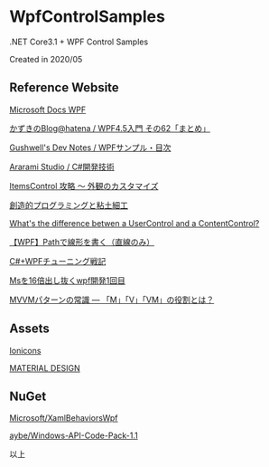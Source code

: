 # WpfControlSamples

.NET Core3.1 + WPF Control Samples

Created in 2020/05

## Reference Website

[Microsoft Docs WPF](https://docs.microsoft.com/ja-jp/dotnet/framework/wpf/)

[かずきのBlog@hatena / WPF4.5入門 その62「まとめ」](https://blog.okazuki.jp/entry/2014/12/27/200015)

[Gushwell's Dev Notes / WPFサンプル・目次](http://gushwell.ldblog.jp/archives/52313900.html)

[Ararami Studio / C#開発技術](https://araramistudio.jimdo.com/%E6%8A%80%E8%A1%93%E6%83%85%E5%A0%B1/c-%E9%96%8B%E7%99%BA%E6%8A%80%E8%A1%93/)

[ItemsControl 攻略 ～ 外観のカスタマイズ](http://grabacr.net/archives/1240)

[創造的プログラミングと粘土細工](http://pro.art55.jp/)

[What's the difference betwen a UserControl and a ContentControl?](https://stackoverflow.com/questions/18781679/whats-the-difference-betwen-a-usercontrol-and-a-contentcontrol)

[【WPF】Pathで線形を書く（直線のみ）](https://qiita.com/LemonLeaf/items/c089bbb497f53b59e0b4)

[C#+WPFチューニング戦記](http://proprogrammer.hatenadiary.jp/)

[Msを16倍出し抜くwpf開発1回目](https://www.slideshare.net/cct-inc/ms16wpf1)

[MVVMパターンの常識 ― 「M」「V」「VM」の役割とは？](https://www.atmarkit.co.jp/fdotnet/chushin/greatblogentry_02/greatblogentry_02_01.html)

## Assets

[Ionicons](https://ionicons.com/)

[MATERIAL DESIGN](https://material.io/resources/icons/?style=baseline)

## NuGet

[Microsoft/XamlBehaviorsWpf](https://github.com/Microsoft/XamlBehaviorsWpf)

[aybe/Windows-API-Code-Pack-1.1](https://github.com/aybe/Windows-API-Code-Pack-1.1)

以上
